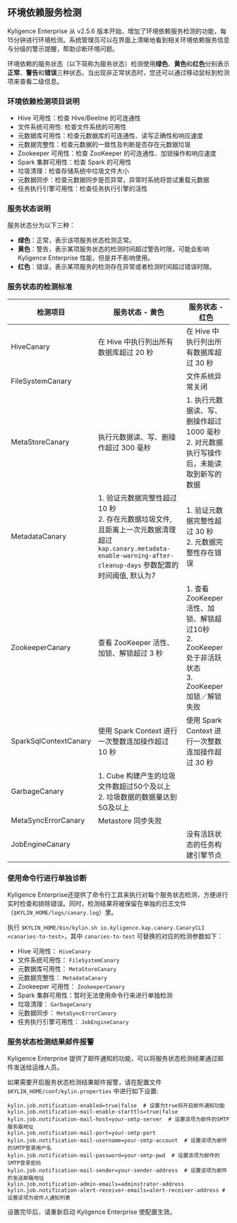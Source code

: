 ## 环境依赖服务检测

Kyligence Enterprise 从 v2.5.6 版本开始，增加了环境依赖服务检测的功能，每15分钟进行环境检测。系统管理员可以在界面上清晰地看到相关环境依赖服务信息与分级的警示提醒，帮助诊断环境问题。

环境依赖的服务状态（以下简称为服务状态）检测使用**绿色**、**黄色**和**红色**分别表示**正常**、**警告**和**错误**三种状态。当出现非正常状态时，您还可以通过移动鼠标到检测项来查看二级信息。

### 环境依赖检测项目说明

* Hive 可用性：检查 Hive/Beeline 的可连通性
* 文件系统可用性: 检查文件系统的可用性
* 元数据库可用性：检查元数据库的可连通性、读写正确性和响应速度
* 元数据完整性：检查元数据的一致性及判断是否存在元数据垃圾
* Zookeeper 可用性：检查 ZooKeeper 的可连通性、加锁操作和响应速度
* Spark 集群可用性：检查 Spark 的可用性
* 垃圾清理：检查存储系统中垃圾文件大小
* 元数据同步：检查元数据同步是否异常，异常时系统将尝试重载元数据
* 任务执行引擎可用性：检查任务执行引擎的活性

### 服务状态说明

服务状态分为以下三种：

+ **绿色**：正常，表示该项服务状态检测正常。
+ **黄色**：警告，表示某项服务状态的检测时间超过警告时限，可能会影响 Kyligence Enterprise 性能，但是并不影响使用。
+ **红色**：错误，表示某项服务的检测存在异常或者检测时间超过错误时限。

### 服务状态的检测标准

| 检测项目              | 服务状态 - 黄色                                              | 服务状态 - 红色                                              |
| --------------------- | ------------------------------------------------------------ | ------------------------------------------------------------ |
| HiveCanary            | 在 Hive 中执行列出所有数据库超过 20 秒                       | 在 Hive 中执行列出所有数据库超过 30 秒                       |
| FileSystemCanary   |  | 文件系统异常关闭|
| MetaStoreCanary       | 执行元数据读、写、删操作超过 300 毫秒                        | 1. 执行元数据读、写、删操作超过 1000 毫秒 <br />2. 对元数据执行写操作后，未能读取到新写的数据 |
| MetadataCanary        | 1. 验证元数据完整性超过 10 秒<br>2. 存在元数据垃圾文件, 且距离上一次元数据清理超过`kap.canary.metadata-enable-warning-after-cleanup-days` 参数配置的时间阈值, 默认为7                                   | 1. 验证元数据完整性超过 30 秒 <br />2. 元数据完整性存在错误  |
| ZookeeperCanary       | 查看 ZooKeeper 活性、加锁、解锁超过 3 秒                     | 1. 查看 ZooKeeper 活性、加锁、解锁超过10秒<br />2. ZooKeeper 处于非活跃状态<br />3. ZooKeeper 加锁／解锁失败 |
| SparkSqlContextCanary | 使用 Spark Context 进行一次整数连加操作超过 10 秒            | 使用 Spark Context 进行一次整数连加操作超过 30 秒            |
| GarbageCanary         | 1. Cube 构建产生的垃圾文件数超过50个及以上<br>2. 垃圾数据的数据量达到5G及以上 |                                                              |
| MetaSyncErrorCanary   | Metastore 同步失败                                           |                                                              |
| JobEngineCanary       |                                                              | 没有活跃状态的任务构建引擎节点 |

### 使用命令行进行单独诊断
Kyligence Enterprise还提供了命令行工具来执行对每个服务状态检测，方便进行实时检查和排除错误。同时，检测结果将被保留在单独的日志文件（`$KYLIN_HOME/logs/canary.log`）里。

执行 `$KYLIN_HOME/bin/kylin.sh io.kyligence.kap.canary.CanaryCLI <canaries-to-test>`，其中  <code>canaries-to-test</code> 可替换的对应的检测参数如下：

 * Hive 可用性： `HiveCanary`
 * 文件系统可用性： `FileSystemCanary`
 * 元数据库可用性： `MetaStoreCanary`
 * 元数据完整性： `MetadataCanary`
 * Zookeeper 可用性： `ZookeeperCanary`
 * Spark 集群可用性：暂时无法使用命令行来进行单独检测
 * 垃圾清理： `GarbageCanary`
 * 元数据同步： `MetaSyncErrorCanary`
 * 任务执行引擎可用性： `JobEngineCanary`


### 服务状态检测结果邮件报警

Kyligence Enterprise 提供了邮件通知的功能，可以将服务状态检测结果通过邮件发送给运维人员。

如果需要开启服务状态检测结果邮件报警，请在配置文件 `$KYLIN_HOME/conf/kylin.properties` 中进行如下设置:

```
kylin.job.notification-enabled=true|false  # 设置为true将开启邮件通知功能
kylin.job.notification-mail-enable-starttls=true|false
kylin.job.notification-mail-host=your-smtp-server  # 设置该项为邮件的SMTP服务器地址
kylin.job.notification-mail-port=your-smtp-port
kylin.job.notification-mail-username=your-smtp-account  # 设置该项为邮件的SMTP登录用户名
kylin.job.notification-mail-password=your-smtp-pwd  # 设置该项为邮件的SMTP登录密码
kylin.job.notification-mail-sender=your-sender-address  # 设置该项为邮件的发送邮箱地址
kylin.job.notification-admin-emails=adminstrator-address
kylin.job.notification-alert-receiver-emails=alert-receiver-address #设置该项为收件人通知列表
```

设置完毕后，请重新启动 Kyligence Enterprise 使配置生效。

